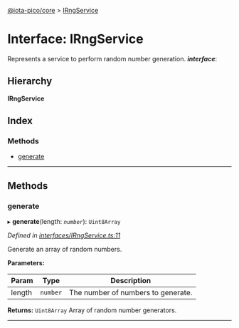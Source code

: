 [@iota-pico/core](../README.md) > [IRngService](../interfaces/irngservice.md)

# Interface: IRngService

Represents a service to perform random number generation.
*__interface__*: 

## Hierarchy

**IRngService**

## Index

### Methods

* [generate](irngservice.md#generate)

---

## Methods

<a id="generate"></a>

###  generate

▸ **generate**(length: *`number`*): `Uint8Array`

*Defined in [interfaces/IRngService.ts:11](https://github.com/iota-pico/core/blob/938a9ad/src/interfaces/IRngService.ts#L11)*

Generate an array of random numbers.

**Parameters:**

| Param | Type | Description |
| ------ | ------ | ------ |
| length | `number`   |  The number of numbers to generate. |

**Returns:** `Uint8Array`
Array of random number generators.

___

